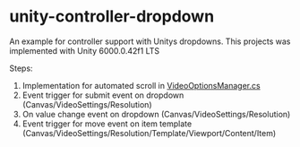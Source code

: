 # unity-controller-dropdown

An example for controller support with Unitys dropdowns. This projects was implemented with Unity 6000.0.42f1 LTS

Steps:
1. Implementation for automated scroll in [VideoOptionsManager.cs](Assets/Scripts/VideoOptionsManager.cs)
2. Event trigger for submit event on dropdown (Canvas/VideoSettings/Resolution)
3. On value change event on dropdown (Canvas/VideoSettings/Resolution)
4. Event trigger for move event on item template (Canvas/VideoSettings/Resolution/Template/Viewport/Content/Item)
